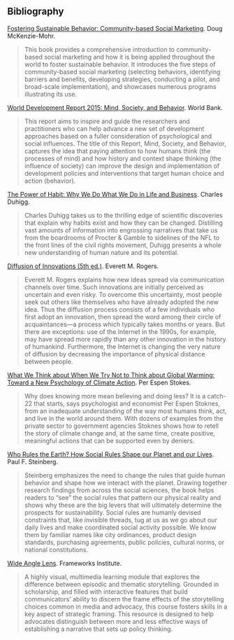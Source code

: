 ## Bibliography

[Fostering Sustainable Behavior: Community-based Social Marketing][1]. Doug McKenzie-Mohr.
> This book provides a comprehensive introduction to community-based social marketing and how it is being applied throughout the world to foster sustainable behavior. It introduces the five steps of community-based social marketing (selecting behaviors, identifying barriers and benefits, developing strategies, conducting a pilot, and broad-scale implementation), and showcases numerous programs illustrating its use.

[World Development Report 2015: Mind, Society, and Behavior][2]. World Bank.
> This report aims to inspire and guide the researchers and practitioners who can help advance a new set of development approaches based on a fuller consideration of psychological and social influences. The title of this Report, Mind, Society, and Behavior, captures the idea that paying attention to how humans think (the processes of mind) and how history and context shape thinking (the influence of society) can improve the design and implementation of development policies and interventions that target human choice and action (behavior). 

[The Power of Habit: Why We Do What We Do in Life and Business][3]. Charles Duhigg.
> Charles Duhigg takes us to the thrilling edge of scientific discoveries that explain why habits exist and how they can be changed. Distilling vast amounts of information into engrossing narratives that take us from the boardrooms of Procter & Gamble to sidelines of the NFL to the front lines of the civil rights movement, Duhigg presents a whole new understanding of human nature and its potential.

[Diffusion of Innovations (5th ed.)][4]. Everett M. Rogers.
> Everett M. Rogers explains how new ideas spread via communication channels over time. Such innovations are initially perceived as uncertain and even risky. To overcome this uncertainty, most people seek out others like themselves who have already adopted the new idea. Thus the diffusion process consists of a few individuals who first adopt an innovation, then spread the word among their circle of acquaintances—a process which typically takes months or years. But there are exceptions: use of the Internet in the 1990s, for example, may have spread more rapidly than any other innovation in the history of humankind. Furthermore, the Internet is changing the very nature of diffusion by decreasing the importance of physical distance between people.

[What We Think about When We Try Not to Think about Global Warming: Toward a New Psychology of Climate Action][7]. Per Espen Stokes.

> Why does knowing more mean believing and doing less? It is a catch-22 that starts, says psychologist and economist Per Espen Stoknes, from an inadequate understanding of the way most humans think, act, and live in the world around them. With dozens of examples from the private sector to government agencies Stoknes shows how to retell the story of climate change and, at the same time, create positive, meaningful actions that can be supported even by deniers.

[Who Rules the Earth? How Social Rules Shape our Planet and our Lives][6]. Paul F. Steinberg.

> Steinberg emphasizes the need to change the rules that guide human behavior and shape how we interact with the planet. Drawing together research findings from across the social sciences, the book helps readers to “see” the social rules that pattern our physical reality and shows why these are the big levers that will ultimately determine the prospects for sustainability. Social rules are humanly devised constraints that, like invisible threads, tug at us as we go about our daily lives and make coordinated social activity possible. We know them by familiar names like city ordinances, product design standards, purchasing agreements, public policies, cultural norms, or national constitutions.

[Wide Angle Lens][5]. Frameworks Institute.
> A highly visual, multimedia learning module that explores the difference between episodic and thematic storytelling. Grounded in scholarship, and filled with interactive features that build communicators’ ability to discern the frame effects of the storytelling choices common in media and advocacy, this course fosters skills in a key aspect of strategic framing. This resource is designed to help advocates distinguish between more and less effective ways of establishing a narrative that sets up policy thinking.

[1]:http://www.cbsm.com/pages/guide/preface/
[2]:http://www.worldbank.org/en/publication/wdr2015
[3]:http://charlesduhigg.com/the-power-of-habit/
[4]:http://books.simonandschuster.com/Diffusion-of-Innovations-5th-Edition/Everett-M-Rogers/9780743222099
[5]:http://www.frameworksinstitute.org/storytelling.html
[6]:http://www.paulsteinberg.org/books/
[7]:http://www.rainydaybooks.com/book/9781603585835

